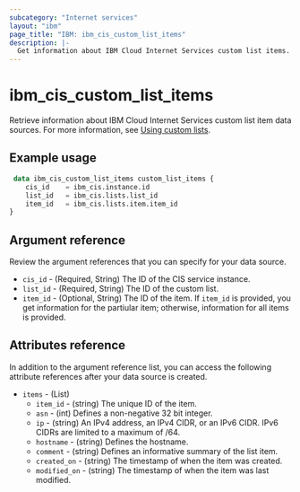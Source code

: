```yaml
---
subcategory: "Internet services"
layout: "ibm"
page_title: "IBM: ibm_cis_custom_list_items"
description: |-
  Get information about IBM Cloud Internet Services custom list items.
---
```


# ibm_cis_custom_list_items

Retrieve information about IBM Cloud Internet Services custom list item data sources. For more information, see [Using custom lists](https:/cloud.ibm.com/docs/cis?group=custom-lists).

## Example usage

```terraform
 data ibm_cis_custom_list_items custom_list_items {
    cis_id    = ibm_cis.instance.id
    list_id   = ibm_cis.lists.list_id 
    item_id   = ibm_cis.lists.item.item_id
}
```

## Argument reference

Review the argument references that you can specify for your data source.

- `cis_id` - (Required, String) The ID of the CIS service instance.
- `list_id` - (Required, String) The ID of the custom list.
- `item_id` - (Optional, String) The ID of the item. If `item_id` is provided, you get information for the partiular item; otherwise, information for all items is provided.

## Attributes reference

In addition to the argument reference list, you can access the following attribute references after your data source is created.

- `items` - (List)
  - `item_id` - (string) The unique ID of the item.
  - `asn` - (int) Defines a non-negative 32 bit integer.
  - `ip` - (string) An IPv4 address, an IPv4 CIDR, or an IPv6 CIDR. IPv6 CIDRs are limited to a maximum of /64.
  - `hostname` - (string) Defines the hostname.
  - `comment` - (string) Defines an informative summary of the list item.
  - `created_on` - (string) The timestamp of when the item was created.
  - `modified_on` - (string) The timestamp of when the item was last modified.
